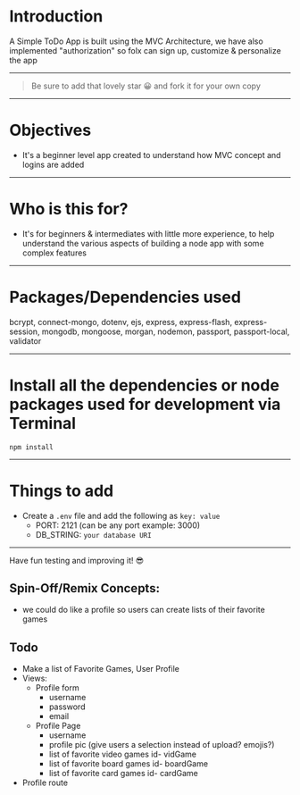 # Introduction

A Simple ToDo App is built using the MVC Architecture, we have also implemented "authorization" so folx can sign up, customize & personalize the app 

---

> Be sure to add that lovely star 😀 and fork it for your own copy

---

# Objectives

- It's a beginner level app created to understand how MVC concept and logins are added

---

# Who is this for? 

- It's for beginners & intermediates with little more experience, to help understand the various aspects of building a node app with some complex features

---

# Packages/Dependencies used 

bcrypt, connect-mongo, dotenv, ejs, express, express-flash, express-session, mongodb, mongoose, morgan, nodemon, passport, passport-local, validator

---

# Install all the dependencies or node packages used for development via Terminal

`npm install` 

---

# Things to add

- Create a `.env` file and add the following as `key: value` 
  - PORT: 2121 (can be any port example: 3000) 
  - DB_STRING: `your database URI` 
 ---
 
 Have fun testing and improving it! 😎


 
 
## Spin-Off/Remix Concepts:
 
 - we could do like a profile so users can create lists of their favorite games
 
         
        

## Todo
 - Make a list of Favorite Games, User Profile
- Views:
  + Profile form
     - username
     - password
     - email
  + Profile Page
      - username
      - profile pic (give users a selection instead of upload? emojis?)
      - list of favorite video games id- vidGame
      - list of favorite board games id- boardGame
      - list of favorite card games id- cardGame
- Profile route